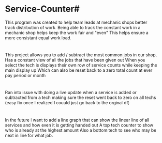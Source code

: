# Service-Counter#
This program was created to help team leads at mechanic shops better track distribution of work.
Being able to track the constant work in a mechanic shop helps keep the work fair and "even"
This helps ensure a more consistant equal work load.
#
This project allows you to add / subtract the most common jobs in our shop.
Has a constant view of all the jobs that have been given out
When you select the tech is displays their own row of service counts while keeping the main display up
Which can also be reset back to a zero total count at ever pay period or month
#  
Ran into issue with doing a live update when a service is added or subtracted from a tech
making sure the reset went back to zero on all techs (easy fix once I realized I couuld just go back to the orginal df)
#
In the future I want to add a line graph that can show the linear line of all services and how even it is getting handed out
A top tech counter to show who is already at the highest amount
Also a bottom tech to see who may be next in line for what job.
